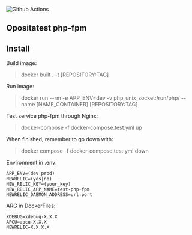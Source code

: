 ![Github Actions](https://github.com/opositatest/php-fpm/actions/workflows/test.yml/badge.svg)

Opositatest php-fpm
---

Install
---
Build image:
> docker built . -t [REPOSITORY:TAG]

Run image:
> docker run --rm -e APP_ENV=dev -v php_unix_socket:/run/php/ --name [NAME_CONTAINER] [REPOSITORY:TAG] 

Test service php-fpm through Nginx:
> docker-compose -f docker-compose.test.yml up

When finished, remember to go down with:

> docker compose -f docker-compose.test.yml down

Environment in .env:

    APP_ENV=(dev|prod)
    NEWRELIC=(yes|no)
    NEW_RELIC_KEY=(your_key)
    NEW_RELIC_APP_NAME=test-php-fpm
    NEWRELIC_DAEMON_ADDRESS=url:port

ARG in DockerFiles:

    XDEBUG=xdebug-X.X.X
    APCU=apcu-X.X.X
    NEWRELIC=X.X.X.X
